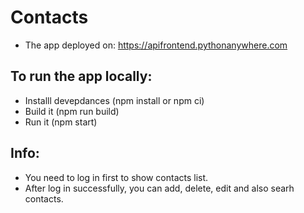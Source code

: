 # Contacts
 - The app deployed on: https://apifrontend.pythonanywhere.com


## To run the app locally:
- Installl devepdances (npm install or npm ci)
- Build it (npm run build)
- Run it (npm start)

## Info:
- You need to log in first to show contacts list.
- After log in successfully, you can add, delete, edit and also searh contacts.
